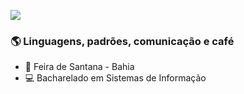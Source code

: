 ![](https://raw.githubusercontent.com/erickwelber/Repositorio/main/GitHub.png)

### 🌎 Linguagens, padrões, comunicação e café

- 📍 Feira de Santana - Bahia
- 💻 Bacharelado em Sistemas de Informação
